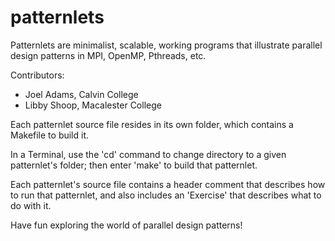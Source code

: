 # patternlets
Patternlets are minimalist, scalable, working programs that
illustrate parallel design patterns in MPI, OpenMP, Pthreads, etc.

Contributors:
- Joel Adams, Calvin College
- Libby Shoop, Macalester College

Each patternlet source file resides in its own folder,
which contains a Makefile to build it.

In a Terminal, use the 'cd' command to change directory
to a given patternlet's folder; then enter 'make'
to build that patternlet.

Each patternlet's source file contains a header comment
that describes how to run that patternlet, and also
includes an 'Exercise' that describes what to do with it.

Have fun exploring the world of parallel design patterns!


